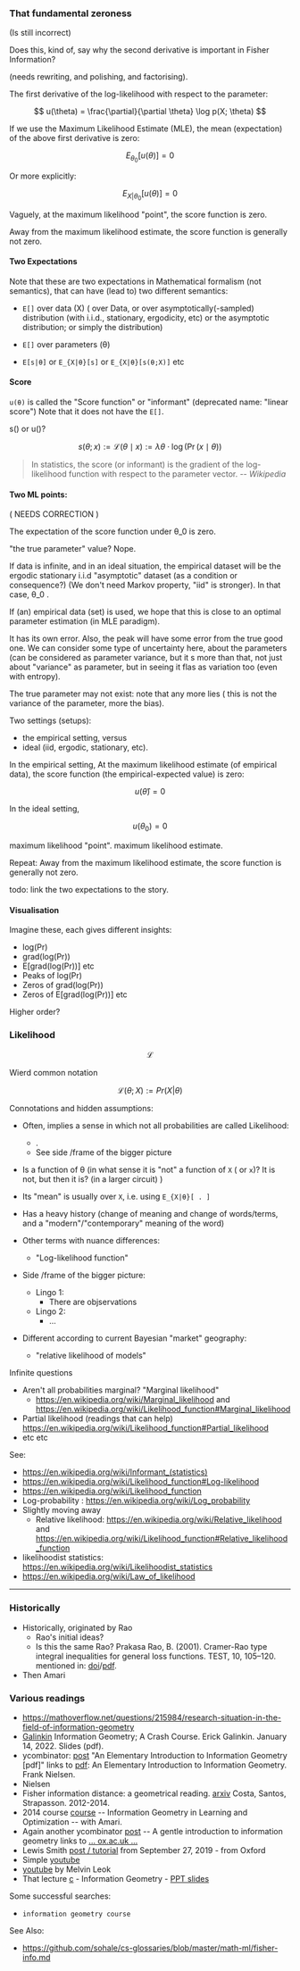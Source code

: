 

### That fundamental zeroness
(Is still incorrect)

Does this, kind of, say why the second derivative is important in Fisher Information?

(needs rewriting, and polishing, and factorising).

The first derivative of the log-likelihood with respect to the parameter:

$$
u(\theta) = \frac{\partial}{\partial \theta} \log p(X; \theta)
$$

If we use the Maximum Likelihood Estimate (MLE), the mean (expectation) of the above first derivative is zero:

$$
E_{\theta_0}[u(\theta)] = 0
$$

Or more explicitly:

$$
E_{X|\theta_0}[u(\theta)] = 0
$$

Vaguely, at the maximum likelihood "point", the score function is zero.

Away from the maximum likelihood estimate, the score function is generally not zero.

#### Two Expectations
Note that these are two expectations in Mathematical formalism (not semantics), that can have (lead to) two different semantics:
* `E[]` over data (X) ( over Data, or over asymptotically(-sampled) distribution (with i.i.d., stationary, ergodicity, etc) or the asymptotic distribution;  or simply the distribution)
* `E[]` over parameters (θ)

* `E[s|θ]` or  `E_{X|θ}[s]` or  `E_{X|θ}[s(θ;X)]` etc

#### Score
`u(θ)` is called the "Score function" or "informant" (deprecated name: "linear score")
Note that it does not have the `E[]`.

s() or u()?

$$
s(θ;x) := \mathcal{L}(\theta \mid x) := \lambda\theta\cdot \log(\Pr(x \mid \theta))
$$

> In statistics, the score (or informant) is the gradient of the log-likelihood function with respect to the parameter vector.  *-- Wikipedia*


#### Two ML points:
( NEEDS CORRECTION )

The expectation of the score function under θ_0 is zero.

"the true parameter" value? Nope.

If data is infinite, and in an ideal situation, the empirical dataset will be the ergodic stationary i.i.d "asymptotic" dataset (as a condition or consequence?) (We don't need Markov property, "iid" is stronger).
In that case, θ_0 .

If (an) empirical data (set) is used, we hope that this is close to an optimal parameter estimation (in MLE paradigm).

It has its own error. Also, the peak will have some error from the true good one. We can consider some type of uncertainty here, about the parameters (can be considered as parameter variance, but it s more than that, not just about "variance" as parameter, but in seeing it flas as variation too (even with entropy).

The true parameter may not exist: note that any more lies ( this is not the variance of the parameter, more the bias).

Two settings (setups):
* the empirical setting, versus
* ideal (iid, ergodic, stationary, etc).

In the empirical setting,
At the maximum likelihood estimate (of empirical data), the score function (the empirical-expected value) is zero:

$$
u(\hat{\theta}) = 0
$$

In the ideal setting,

$$
u(\theta_0) = 0
$$

maximum likelihood "point".
maximum likelihood estimate.

Repeat:
Away from the maximum likelihood estimate, the score function is generally not zero.


todo: link the two expectations to the story.

#### Visualisation
Imagine these, each gives different insights:
* log(Pr)
* grad(log(Pr))
* E[grad(log(Pr))]
etc
* Peaks of log(Pr)
* Zeros of grad(log(Pr))
* Zeros of E[grad(log(Pr))]
etc

Higher order?

### Likelihood

```math
\mathcal L
```


Wierd common notation
```math
\mathcal L(\theta;X) := Pr(X|\theta)
```

Connotations and hidden assumptions:
* Often, implies a sense in which not all probabilities are called Likelihood:
    * .
    * See side /frame of the bigger picture
* Is a function of θ (in what sense it is "not" a function of `X` ( or `x`)? It is not, but then it is? (in a larger circuit) )
* Its "mean" is usually over `X`, i.e. using `E_{X|θ}[ . ]`
* Has a heavy history (change of meaning and change of words/terms, and a "modern"/"contemporary" meaning of the word)
* Other terms with nuance differences:
   * "Log-likelihood function"
* Side /frame of the bigger picture:
   * Lingo 1:
      * There are objservations
   * Lingo 2:
      * ...

* Different according to current Bayesian "market" geography:
    * "relative likelihood of models"

Infinite questions
* Aren't all probabilities marginal? "Marginal likelihood"
   * https://en.wikipedia.org/wiki/Marginal_likelihood and https://en.wikipedia.org/wiki/Likelihood_function#Marginal_likelihood
* Partial likelihood (readings that can help) https://en.wikipedia.org/wiki/Likelihood_function#Partial_likelihood
* etc etc

See:
* https://en.wikipedia.org/wiki/Informant_(statistics)
* https://en.wikipedia.org/wiki/Likelihood_function#Log-likelihood
* https://en.wikipedia.org/wiki/Likelihood_function
* Log-probability : https://en.wikipedia.org/wiki/Log_probability
* Slightly moving away
   * Relative likelihood: https://en.wikipedia.org/wiki/Relative_likelihood and https://en.wikipedia.org/wiki/Likelihood_function#Relative_likelihood_function
* likelihoodist statistics: https://en.wikipedia.org/wiki/Likelihoodist_statistics
* https://en.wikipedia.org/wiki/Law_of_likelihood

---------

### Historically
* Historically, originated by Rao
   * Rao's initial ideas?
   * Is this the same Rao? Prakasa Rao, B. (2001). Cramer-Rao type integral inequalities for general loss functions. TEST, 10, 105–120. mentioned in: [doi](https://doi.org/10.1162/089976603321780272)/[pdf](http://www.stat.columbia.edu/~liam/research/pubs/info_est-nc.pdf).
* Then Amari

### Various readings
* https://mathoverflow.net/questions/215984/research-situation-in-the-field-of-information-geometry
* [Galinkin](https://cnchou.github.io/docs/mini-course/slides/public-advanced-IIa.pdf) Information Geometry; A Crash Course. Erick Galinkin. January 14, 2022. Slides (pdf).
* ycombinator: [post](https://news.ycombinator.com/item?id=24645530) "An Elementary Introduction to Information Geometry [pdf]" links to [pdf](https://res.mdpi.com/d_attachment/entropy/entropy-22-01100/article_deploy/entropy-22-01100.pdf): An Elementary Introduction to Information Geometry. Frank Nielsen.
* Nielsen
* Fisher information distance: a geometrical reading. [arxiv](https://arxiv.org/abs/1210.2354) Costa, Santos, Strapasson. 2012-2014.
* 2014 course [course](http://image.diku.dk/MLLab/IG1.php) -- Information Geometry in Learning and Optimization -- with Amari.
* Again another ycombinator [post](https://news.ycombinator.com/item?id=24657225) -- A gentle introduction to information geometry links to [... ox.ac.uk ...](http://www.robots.ox.ac.uk/~lsgs/posts/2019-09-27-info-geom.html)
* Lewis Smith  [post / tutorial](https://www.robots.ox.ac.uk/~lsgs/posts/2019-09-27-info-geom.html) from September 27, 2019 - from Oxford
* Simple [youtube](https://www.youtube.com/watch?v=CdPRIGeHuEk)
* [youtube](https://www.youtube.com/watch?v=FlyJJIQo-g4) by Melvin Leok
* That lecture [c](https://www.youtube.com/watch?v=zmUMBLEHhZg) - Information Geometry - [PPT slides](http://videolectures.net/site/normal_dl/tag=10976/geometry.ppt)


Some successful searches:
* `information geometry course`

See Also:
* https://github.com/sohale/cs-glossaries/blob/master/math-ml/fisher-info.md
